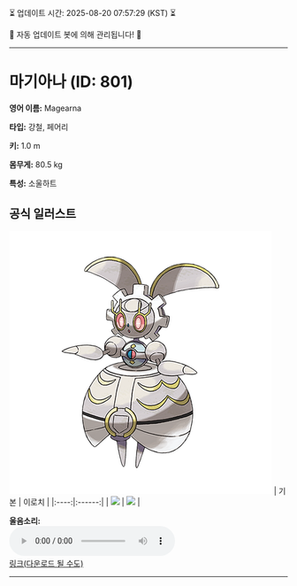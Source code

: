 
⏳ 업데이트 시간: 2025-08-20 07:57:29 (KST) ⏳

🤖 자동 업데이트 봇에 의해 관리됩니다! 🤖

---

# 마기아나 (ID: 801)
**영어 이름:** Magearna

**타입:** 강철, 페어리

**키:** 1.0 m

**몸무게:** 80.5 kg

**특성:** 소울하트

## 공식 일러스트
![](https://raw.githubusercontent.com/PokeAPI/sprites/master/sprites/pokemon/other/official-artwork/801.png)
| 기본 | 이로치 |
|:----:|:------:|
| <img src="http://play.pokemonshowdown.com/sprites/ani/magearna.gif" width="200"> | <img src="http://play.pokemonshowdown.com/sprites/ani-shiny/magearna.gif" width="200"> |

**울음소리:**<br><audio controls src="https://raw.githubusercontent.com/PokeAPI/cries/main/cries/pokemon/latest/801.ogg"></audio><br> [링크(다운로드 될 수도)](https://raw.githubusercontent.com/PokeAPI/cries/main/cries/pokemon/latest/801.ogg)


---
